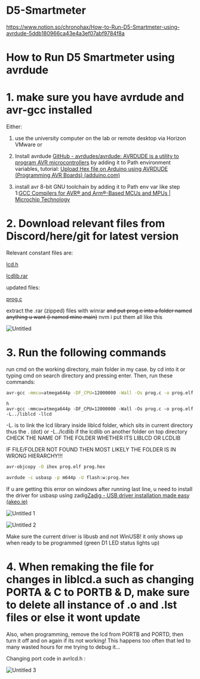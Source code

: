 # D5-Smartmeter

https://www.notion.so/chronohax/How-to-Run-D5-Smartmeter-using-avrdude-5ddb180966ca43e4a3ef07abf9784f8a

# How to Run D5 Smartmeter using avrdude

# 1. make sure you have avrdude and avr-gcc installed

Either:

1. use the university computer on the lab or remote desktop via Horizon VMware 
or 
1. Install avrdude [GitHub - avrdudes/avrdude: AVRDUDE is a utility to program AVR microcontrollers](https://github.com/avrdudes/avrdude/) by adding it to Path environment variables, tutorial: [Upload Hex file on Arduino using AVRDUDE (Programming AVR Boards) (adduino.com)](https://adduino.com/upload-hex-file-on-arduino-using-avrdude-programming-avr-boards/)

1. install avr 8-bit GNU toolchain by adding it to Path env var like step 1:[GCC Compilers for AVR® and Arm®-Based MCUs and MPUs | Microchip Technology](https://www.microchip.com/en-us/tools-resources/develop/microchip-studio/gcc-compilers)

# 2. Download relevant files from Discord/here/git for latest version

Relevant constant files are:

[lcd.h](https://www.notion.so/chronohax/How-to-Run-D5-Smartmeter-using-avrdude-5ddb180966ca43e4a3ef07abf9784f8a/lcd.h)

[lcdlib.rar](https://www.notion.so/chronohax/How-to-Run-D5-Smartmeter-using-avrdude-5ddb180966ca43e4a3ef07abf9784f8a/lcdlib.rar)

updated files:

[prog.c](https://www.notion.so/chronohax/How-to-Run-D5-Smartmeter-using-avrdude-5ddb180966ca43e4a3ef07abf9784f8a/prog.c)

extract the .rar (zipped) files with winrar ~~and put prog.c into a folder named anything u want (i named mine main)~~  nvm i put them all like this

![Untitled](https://user-images.githubusercontent.com/126186721/221416897-8bed0746-6de1-4941-a9fc-48c20303ee3b.png)

# 3. Run the following commands

run cmd on the working directory, main folder in my case. by cd into it or typing cmd on search directory and pressing enter. Then, run these commands:

```bash
avr-gcc -mmcu=atmega644p -DF_CPU=12000000 -Wall -Os prog.c -o prog.elf -L. -llcd
```

```bas[Export-9b64550b-a593-4a5d-afe7-367550469728.zip](https://github.com/ChaJoon/D5-Smartmeter/files/10833910/Export-9b64550b-a593-4a5d-afe7-367550469728.zip)
h
avr-gcc -mmcu=atmega644p -DF_CPU=12000000 -Wall -Os prog.c -o prog.elf -L../liblcd -llcd
```

-L. is to link the lcd library inside liblcd folder, which sits in current directory thus the . (dot) or -L../lcdlib if the lcdlib on another folder on top directory CHECK THE NAME OF THE FOLDER WHETHER ITS LIBLCD OR LCDLIB

IF FILE/FOLDER NOT FOUND THEN MOST LIKELY THE FOLDER IS IN WRONG HIERARCHY!!!

```bash
avr-objcopy -O ihex prog.elf prog.hex
```

```bash
avrdude -c usbasp -p m644p -U flash:w:prog.hex
```

If u are getting this error on windows after running last line, u need to install the driver for usbasp using zadig[Zadig - USB driver installation made easy (akeo.ie)](https://zadig.akeo.ie/)

![Untitled 1](https://user-images.githubusercontent.com/126186721/221416916-096fe709-143c-4035-b62e-0baa53a64198.png)

![Untitled 2](https://user-images.githubusercontent.com/126186721/221416930-d3ea0cb9-0ba5-4598-8853-0e6a54b988ab.png)

Make sure the current driver is libusb and not WinUSB! it only shows up when ready to be programmed (green D1 LED status lights up)

# 4. When remaking the file for changes in liblcd.a such as changing PORTA & C to PORTB & D, make sure to delete all instance of .o and .lst files or else it wont update

Also, when programming, remove the lcd from PORTB and PORTD, then turn it off and on again if its not working! This happens too often that led to many wasted hours for me trying to debug it…

Changing port code in avrlcd.h : 

![Untitled 3](https://user-images.githubusercontent.com/126186721/221416935-2abebce2-0f3f-4158-95de-e1f6f480c2e5.png)
